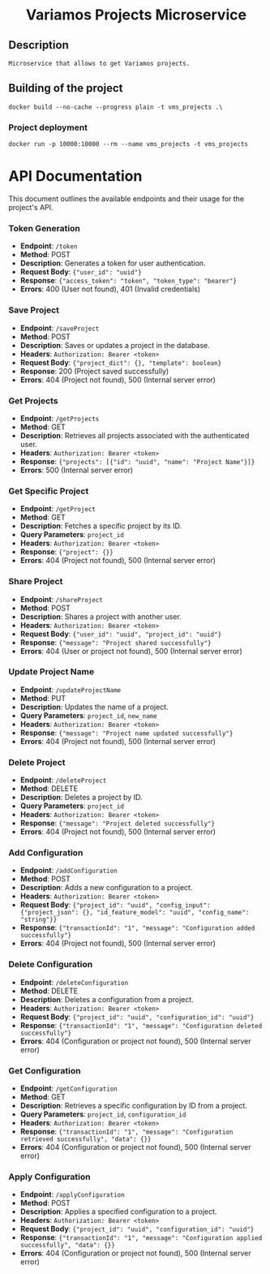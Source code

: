 <h1 align="center">
  Variamos Projects Microservice
</h1>

## Description
```
Microservice that allows to get Variamos projects.
```

## Building of the project
```
docker build --no-cache --progress plain -t vms_projects .\ 
```

### Project deployment
```
docker run -p 10000:10000 --rm --name vms_projects -t vms_projects
```
# API Documentation

This document outlines the available endpoints and their usage for the project's API.


### Token Generation
- **Endpoint**: `/token`
- **Method**: POST
- **Description**: Generates a token for user authentication.
- **Request Body**: `{"user_id": "uuid"}`
- **Response**: `{"access_token": "token", "token_type": "bearer"}`
- **Errors**: 400 (User not found), 401 (Invalid credentials)

### Save Project
- **Endpoint**: `/saveProject`
- **Method**: POST
- **Description**: Saves or updates a project in the database.
- **Headers**: `Authorization: Bearer <token>`
- **Request Body**: `{"project_dict": {}, "template": boolean}`
- **Response**: 200 (Project saved successfully)
- **Errors**: 404 (Project not found), 500 (Internal server error)

### Get Projects
- **Endpoint**: `/getProjects`
- **Method**: GET
- **Description**: Retrieves all projects associated with the authenticated user.
- **Headers**: `Authorization: Bearer <token>`
- **Response**: `{"projects": [{"id": "uuid", "name": "Project Name"}]}`
- **Errors**: 500 (Internal server error)

### Get Specific Project
- **Endpoint**: `/getProject`
- **Method**: GET
- **Description**: Fetches a specific project by its ID.
- **Query Parameters**: `project_id`
- **Headers**: `Authorization: Bearer <token>`
- **Response**: `{"project": {}}`
- **Errors**: 404 (Project not found), 500 (Internal server error)

### Share Project
- **Endpoint**: `/shareProject`
- **Method**: POST
- **Description**: Shares a project with another user.
- **Headers**: `Authorization: Bearer <token>`
- **Request Body**: `{"user_id": "uuid", "project_id": "uuid"}`
- **Response**: `{"message": "Project shared successfully"}`
- **Errors**: 404 (User or project not found), 500 (Internal server error)

### Update Project Name
- **Endpoint**: `/updateProjectName`
- **Method**: PUT
- **Description**: Updates the name of a project.
- **Query Parameters**: `project_id`, `new_name`
- **Headers**: `Authorization: Bearer <token>`
- **Response**: `{"message": "Project name updated successfully"}`
- **Errors**: 404 (Project not found), 500 (Internal server error)

### Delete Project
- **Endpoint**: `/deleteProject`
- **Method**: DELETE
- **Description**: Deletes a project by ID.
- **Query Parameters**: `project_id`
- **Headers**: `Authorization: Bearer <token>`
- **Response**: `{"message": "Project deleted successfully"}`
- **Errors**: 404 (Project not found), 500 (Internal server error)

### Add Configuration
- **Endpoint**: `/addConfiguration`
- **Method**: POST
- **Description**: Adds a new configuration to a project.
- **Headers**: `Authorization: Bearer <token>`
- **Request Body**: `{"project_id": "uuid", "config_input": {"project_json": {}, "id_feature_model": "uuid", "config_name": "string"}}`
- **Response**: `{"transactionId": "1", "message": "Configuration added successfully"}`
- **Errors**: 404 (Project not found), 500 (Internal server error)

### Delete Configuration
- **Endpoint**: `/deleteConfiguration`
- **Method**: DELETE
- **Description**: Deletes a configuration from a project.
- **Headers**: `Authorization: Bearer <token>`
- **Request Body**: `{"project_id": "uuid", "configuration_id": "uuid"}`
- **Response**: `{"transactionId": "1", "message": "Configuration deleted successfully"}`
- **Errors**: 404 (Configuration or project not found), 500 (Internal server error)

### Get Configuration
- **Endpoint**: `/getConfiguration`
- **Method**: GET
- **Description**: Retrieves a specific configuration by ID from a project.
- **Query Parameters**: `project_id`, `configuration_id`
- **Headers**: `Authorization: Bearer <token>`
- **Response**: `{"transactionId": "1", "message": "Configuration retrieved successfully", "data": {}}`
- **Errors**: 404 (Configuration or project not found), 500 (Internal server error)

### Apply Configuration
- **Endpoint**: `/applyConfiguration`
- **Method**: POST
- **Description**: Applies a specified configuration to a project.
- **Headers**: `Authorization: Bearer <token>`
- **Request Body**: `{"project_id": "uuid", "configuration_id": "uuid"}`
- **Response**: `{"transactionId": "1", "message": "Configuration applied successfully", "data": {}}`
- **Errors**: 404 (Configuration or project not found), 500 (Internal server error)
